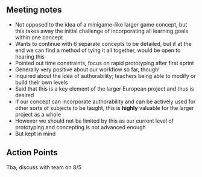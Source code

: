 ## Meeting notes

- Not opposed to the idea of a minigame-like larger game concept, but this takes away the initial challenge of incorporating all learning goals within one concept
- Wants to continue with 6 separate concepts to be detailed, but if at the end we can find a method of tying it all together, would be open to hearing this
- Pointed out time constraints, focus on rapid prototyping after first sprint
- Generally very positive about our workflow so far, though!
- Inquired about the idea of authorability; teachers being able to modify or build their own levels
- Said that this is a key element of the larger European project and thus is desired
- If our concept can incorporate authorability and can be actively used for other sorts of subjects to be taught, this is **highly** valuable for the larger project as a whole
- However we should not be limited by this as our current level of prototyping and concepting is not advanced enough
- But kept in mind

## Action Points
Tba, discuss with team on 8/5